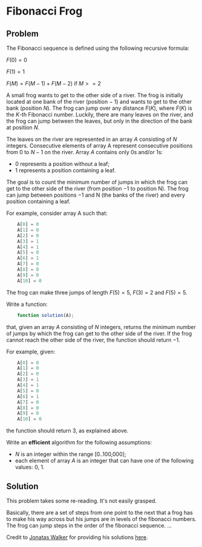 # Fibonacci Frog

## Problem

The Fibonacci sequence is defined using the following recursive formula:

$F(0) = 0$

$F(1) = 1$

$F(M) = F(M - 1) + F(M - 2) \text{ if } M >= 2$

A small frog wants to get to the other side of a river. The frog is initially located at one bank of the river (position − 1) and wants to get to the other bank (position $N$). The frog can jump over any distance $F(K)$, where $F(K)$ is the $K$-th Fibonacci number. Luckily, there are many leaves on the river, and the frog can jump between the leaves, but only in the direction of the bank at position $N$.

The leaves on the river are represented in an array $A$ consisting of $N$ integers. Consecutive elements of array A represent consecutive positions from $0$ to $N − 1$ on the river. Array $A$ contains only 0s and/or 1s:

- 0 represents a position without a leaf;
- 1 represents a position containing a leaf.

The goal is to count the minimum number of jumps in which the frog can get to the other side of the river (from position −1 to position N). The frog can jump between positions −1 and N (the banks of the river) and every position containing a leaf.

For example, consider array A such that:

```js
    A[0] = 0
    A[1] = 0
    A[2] = 0
    A[3] = 1
    A[4] = 1
    A[5] = 0
    A[6] = 1
    A[7] = 0
    A[8] = 0
    A[9] = 0
    A[10] = 0
```

The frog can make three jumps of length $F(5) = 5$, $F(3) = 2$ and $F(5) = 5$.

Write a function:

```js
    function solution(A);
```

that, given an array $A$ consisting of $N$ integers, returns the minimum number of jumps by which the frog can get to the other side of the river. If the frog cannot reach the other side of the river, the function should return −1.

For example, given:
```js
    A[0] = 0
    A[1] = 0
    A[2] = 0
    A[3] = 1
    A[4] = 1
    A[5] = 0
    A[6] = 1
    A[7] = 0
    A[8] = 0
    A[9] = 0
    A[10] = 0
```

the function should return 3, as explained above.

Write an **efficient** algorithm for the following assumptions:

- $N$ is an integer within the range [0..100,000];
- each element of array $A$ is an integer that can have one of the following values: 0, 1.

## Solution

This problem takes some re-reading. It's not easily grasped.

Basically, there are a set of steps from one point to the next that a frog has to make his way across but his jumps are in levels of the fibonacci numbers. The frog can jump steps in the order of the fibonacci sequence. ...

Credit to [Jonatas Walker](https://gist.github.com/jonataswalker) for providing his solutions [here](https://gist.github.com/jonataswalker/08187f5457fac4af1e86cf8c86647e23).


```js

```